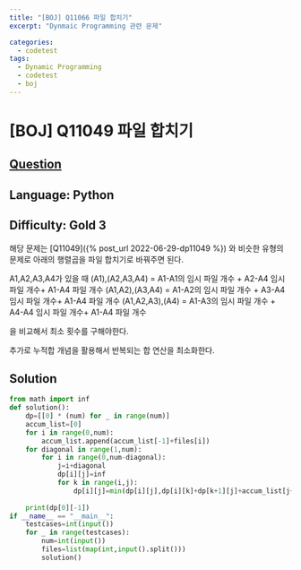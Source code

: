 ```yaml
---
title: "[BOJ] Q11066 파일 합치기"
excerpt: "Dynmaic Programming 관련 문제"

categories:
  - codetest
tags:
  - Dynamic Programming
  - codetest
  - boj
---
```

# [BOJ] Q11049 파일 합치기
## [Question](https://www.acmicpc.net/problem/11066)
## Language: Python
## Difficulty: Gold 3

해당 문제는 [Q11049]({% post_url 2022-06-29-dp11049 %}) 와 비슷한 유형의 문제로 아래의 행렬곱을 파일 합치기로 바꿔주면 된다.

A1,A2,A3,A4가 있을 때
(A1),(A2,A3,A4) = A1-A1의 임시 파일 개수 + A2-A4 임시 파일 개수+ A1-A4 파일 개수
(A1,A2),(A3,A4) = A1-A2의 임시 파일 개수 + A3-A4 임시 파일 개수+ A1-A4 파일 개수
(A1,A2,A3),(A4) = A1-A3의 임시 파일 개수 + A4-A4 임시 파일 개수+ A1-A4 파일 개수

을 비교해서 최소 횟수를 구해야한다.

추가로 누적합 개념을 활용해서 반복되는 합 연산을 최소화한다.


## Solution
```python
from math import inf
def solution():
    dp=[[0] * (num) for _ in range(num)]
    accum_list=[0]
    for i in range(0,num):
        accum_list.append(accum_list[-1]+files[i])
    for diagonal in range(1,num):
        for i in range(0,num-diagonal):
            j=i+diagonal  
            dp[i][j]=inf
            for k in range(i,j):
                dp[i][j]=min(dp[i][j],dp[i][k]+dp[k+1][j]+accum_list[j+1]-accum_list[i])
                
    print(dp[0][-1])  
if __name__ == "__main__":
    testcases=int(input())
    for _ in range(testcases):
        num=int(input())
        files=list(map(int,input().split()))
        solution()
```



